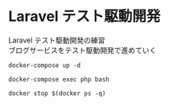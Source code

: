 # Laravel テスト駆動開発  
Laravel テスト駆動開発の練習  
ブログサービスをテスト駆動開発で進めていく


```
docker-compose up -d
```

```
docker-compose exec php bash
```

```
docker stop $(docker ps -q)
```